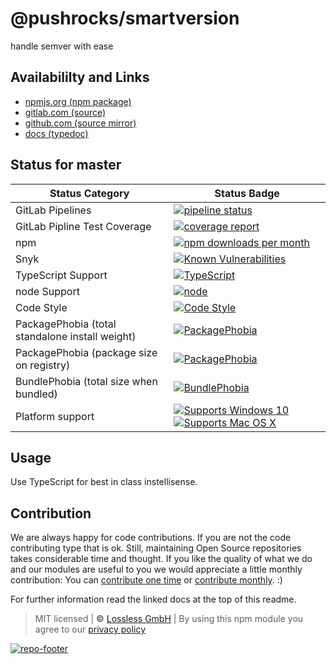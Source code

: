 # @pushrocks/smartversion
handle semver with ease

## Availabililty and Links
* [npmjs.org (npm package)](https://www.npmjs.com/package/@pushrocks/smartversion)
* [gitlab.com (source)](https://gitlab.com/pushrocks/smartversion)
* [github.com (source mirror)](https://github.com/pushrocks/smartversion)
* [docs (typedoc)](https://pushrocks.gitlab.io/smartversion/)

## Status for master

Status Category | Status Badge
-- | --
GitLab Pipelines | [![pipeline status](https://gitlab.com/pushrocks/smartversion/badges/master/pipeline.svg)](https://lossless.cloud)
GitLab Pipline Test Coverage | [![coverage report](https://gitlab.com/pushrocks/smartversion/badges/master/coverage.svg)](https://lossless.cloud)
npm | [![npm downloads per month](https://badgen.net/npm/dy/@pushrocks/smartversion)](https://lossless.cloud)
Snyk | [![Known Vulnerabilities](https://badgen.net/snyk/pushrocks/smartversion)](https://lossless.cloud)
TypeScript Support | [![TypeScript](https://badgen.net/badge/TypeScript/>=%203.x/blue?icon=typescript)](https://lossless.cloud)
node Support | [![node](https://img.shields.io/badge/node->=%2010.x.x-blue.svg)](https://nodejs.org/dist/latest-v10.x/docs/api/)
Code Style | [![Code Style](https://badgen.net/badge/style/prettier/purple)](https://lossless.cloud)
PackagePhobia (total standalone install weight) | [![PackagePhobia](https://badgen.net/packagephobia/install/@pushrocks/smartversion)](https://lossless.cloud)
PackagePhobia (package size on registry) | [![PackagePhobia](https://badgen.net/packagephobia/publish/@pushrocks/smartversion)](https://lossless.cloud)
BundlePhobia (total size when bundled) | [![BundlePhobia](https://badgen.net/bundlephobia/minzip/@pushrocks/smartversion)](https://lossless.cloud)
Platform support | [![Supports Windows 10](https://badgen.net/badge/supports%20Windows%2010/yes/green?icon=windows)](https://lossless.cloud) [![Supports Mac OS X](https://badgen.net/badge/supports%20Mac%20OS%20X/yes/green?icon=apple)](https://lossless.cloud)

## Usage

Use TypeScript for best in class instellisense.


## Contribution

We are always happy for code contributions. If you are not the code contributing type that is ok. Still, maintaining Open Source repositories takes considerable time and thought. If you like the quality of what we do and our modules are useful to you we would appreciate a little monthly contribution: You can [contribute one time](https://lossless.link/contribute-onetime) or [contribute monthly](https://lossless.link/contribute). :)

For further information read the linked docs at the top of this readme.

> MIT licensed | **&copy;** [Lossless GmbH](https://lossless.gmbh)
| By using this npm module you agree to our [privacy policy](https://lossless.gmbH/privacy)

[![repo-footer](https://lossless.gitlab.io/publicrelations/repofooter.svg)](https://maintainedby.lossless.com)
